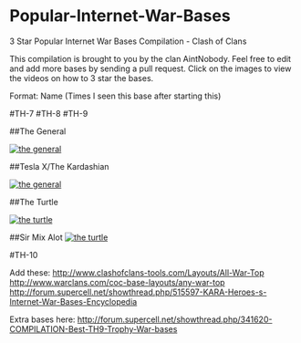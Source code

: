 # Popular-Internet-War-Bases
3 Star Popular Internet War Bases Compilation - Clash of Clans

This compilation is brought to you by the clan AintNobody. Feel free to edit and add more bases by sending a pull request. Click on the images to view the videos on how to 3 star the bases.

Format: Name (Times I seen this base after starting this)

#TH-7
#TH-8
#TH-9

##The General

<a href="./TH9/The%20General.md">![the general](http://i.imgur.com/zrFEMf2.jpg)</a>

##Tesla X/The Kardashian

<a href="./TH9/Tesla-X,%20The%20Kardashian.md">![the general](http://www.onehiveclan.com/uploads/2/8/8/6/28864503/7759018_orig.png)</a>

##The Turtle

<a href="./TH9/The%20Turtle.md">![the turtle](http://i.ytimg.com/vi/ST-SimQTHUE/maxresdefault.jpg)</a>

##Sir Mix Alot
<a href="./TH9/Sir%20Mix%20Alot.md">![the turtle](http://i.imgur.com/UbMbOjk.jpg)</a>


#TH-10

Add these:
http://www.clashofclans-tools.com/Layouts/All-War-Top
http://www.warclans.com/coc-base-layouts/any-war-top
http://forum.supercell.net/showthread.php/515597-KARA-Heroes-s-Internet-War-Bases-Encyclopedia

Extra bases here:
http://forum.supercell.net/showthread.php/341620-COMPILATION-Best-TH9-Trophy-War-bases

